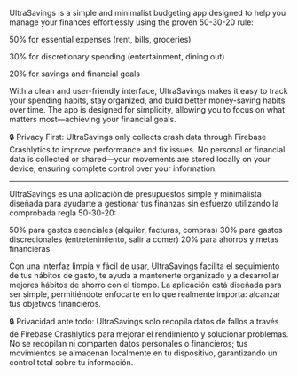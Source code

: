 UltraSavings is a simple and minimalist budgeting app designed to help you manage your finances effortlessly using the proven 50-30-20 rule:

50% for essential expenses (rent, bills, groceries)

30% for discretionary spending (entertainment, dining out)

20% for savings and financial goals

With a clean and user-friendly interface, UltraSavings makes it easy to track your spending habits, stay organized, and build better money-saving habits over time. The app is designed for simplicity, allowing you to focus on what matters most—achieving your financial goals.



🔒 Privacy First: UltraSavings only collects crash data through Firebase Crashlytics to improve performance and fix issues. No personal or financial data is collected or shared—your movements are stored locally on your device, ensuring complete control over your information.

---

UltraSavings es una aplicación de presupuestos simple y minimalista diseñada para ayudarte a gestionar tus finanzas sin esfuerzo utilizando la comprobada regla 50-30-20:

50% para gastos esenciales (alquiler, facturas, compras)
30% para gastos discrecionales (entretenimiento, salir a comer)
20% para ahorros y metas financieras

Con una interfaz limpia y fácil de usar, UltraSavings facilita el seguimiento de tus hábitos de gasto, te ayuda a mantenerte organizado y a desarrollar mejores hábitos de ahorro con el tiempo. La aplicación está diseñada para ser simple, permitiéndote enfocarte en lo que realmente importa: alcanzar tus objetivos financieros.

🔒 Privacidad ante todo: UltraSavings solo recopila datos de fallos a través de Firebase Crashlytics para mejorar el rendimiento y solucionar problemas. No se recopilan ni comparten datos personales o financieros; tus movimientos se almacenan localmente en tu dispositivo, garantizando un control total sobre tu información.
